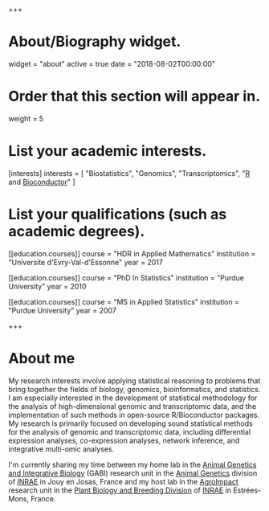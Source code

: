 +++
# About/Biography widget.
widget = "about"
active = true
date = "2018-08-02T00:00:00"

# Order that this section will appear in.
weight = 5

# List your academic interests.
[interests]
  interests = [
    "Biostatistics",
    "Genomics",
    "Transcriptomics",
    "[R](http://www.r-project.org) and [Bioconductor](http://bioconductor.org/)"
  ]

# List your qualifications (such as academic degrees).
[[education.courses]]
  course = "HDR in Applied Mathematics"
  institution = "Universite d'Evry-Val-d'Essonne"
  year = 2017

[[education.courses]]
  course = "PhD In Statistics"
  institution = "Purdue University"
  year = 2010

[[education.courses]]
  course = "MS in Applied Statistics"
  institution = "Purdue University"
  year = 2007
 
+++

# About me

My research interests involve applying statistical reasoning to problems that bring together the fields of biology, genomics, bioinformatics, and statistics. I am especially interested in the development of statistical methodology for the analysis of high-dimensional genomic and transcriptomic data, and the implementation of such methods in open-source R/Bioconductor packages. My research is primarily focused on developing sound statistical methods for the analysis of genomic and transcriptomic data, including differential expression analyses, co-expression analyses, network inference, and integrative multi-omic analyses. 

I'm currently sharing my time between my home lab in the [Animal Genetics and Integrative Biology](https://www6.jouy.inra.fr/gabi_eng/) (GABI) research unit in the [Animal Genetics](http://www.ga.inra.fr/en) division of [INRAE](www.jouy.inra.fr/en) in Jouy en Josas, France and my host lab in the [AgroImpact](http://www.hautsdefrance.inra.fr/Le-centre-Les-recherches/Les-unites-du-centre/AgroImpact) research unit in the [Plant Biology and Breeding Division](http://www.bap.inra.fr/en/) of [INRAE](http://www.hautsdefrance.inra.fr/) in Estrées-Mons, France.

